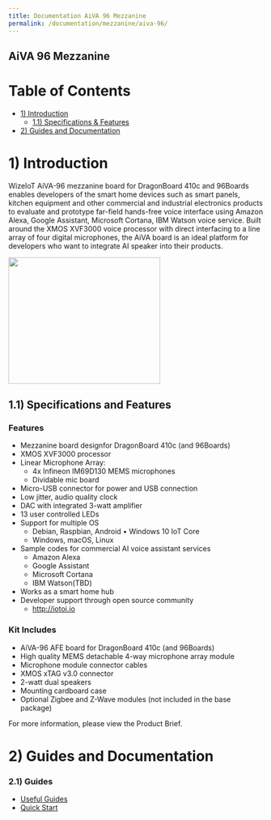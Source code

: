 ```yaml
---
title: Documentation AiVA 96 Mezzanine
permalink: /documentation/mezzanine/aiva-96/
---
```


## AiVA 96 Mezzanine

# Table of Contents
- [1) Introduction](#1-introduction)
  - [1.1) Specifications & Features](#11-specifications-and-features)
- [2) Guides and Documentation](#2-guides-and-documentation)

# 1) Introduction

WizeIoT AiVA-96 mezzanine board for DragonBoard 410c and 96Boards enables developers of the smart home devices such as smart panels, kitchen equipment and other commercial and industrial electronics products to evaluate and prototype far-field hands-free voice interface using Amazon Alexa, Google Assistant, Microsoft Cortana, IBM Watson voice service. Built around the XMOS XVF3000 voice processor with direct interfacing to a line array of four digital microphones, the AiVA board is an ideal platform for developers who want to integrate AI speaker into their products.

<img src="" data-canonical-src="" width="300" height="250" />

## 1.1) Specifications and Features

### Features

- Mezzanine board designfor DragonBoard 410c (and 96Boards)
- XMOS XVF3000 processor
- Linear Microphone Array:
   - 4x Infineon IM69D130 MEMS microphones
   - Dividable mic board
- Micro-USB connector for power and USB connection
- Low jitter, audio quality clock
- DAC with integrated 3-watt amplifier
- 13 user controlled LEDs
- Support for multiple OS
   - Debian, Raspbian, Android • Windows 10 IoT Core
   - Windows, macOS, Linux
- Sample codes for commercial AI voice assistant services
   - Amazon Alexa
   - Google Assistant
   - Microsoft Cortana
   - IBM Watson(TBD)
- Works as a smart home hub
- Developer support through open source community
   - http://iotoi.io

### Kit Includes

- AiVA-96 AFE board for DragonBoard 410c (and 96Boards)
- High quality MEMS detachable 4-way microphone array module
- Microphone module connector cables
- XMOS xTAG v3.0 connector
- 2-watt dual speakers
- Mounting cardboard case
- Optional Zigbee and Z-Wave modules (not included in the base package)

For more information, please view the Product Brief.

# 2) Guides and Documentation

### 2.1) Guides

- [Useful Guides](guides/)
- [Quick Start](files/aiva96-brief.pdf)